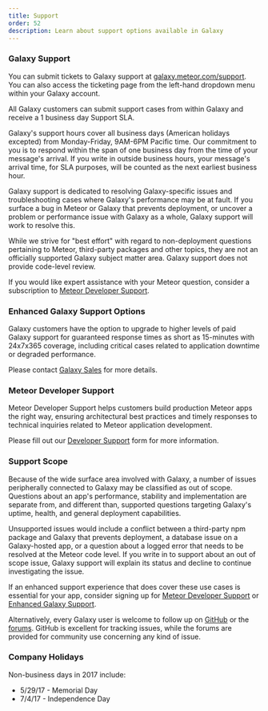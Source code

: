 ```yaml
---
title: Support
order: 52
description: Learn about support options available in Galaxy
---
```


<h3 id="Galaxy Support">Galaxy Support</h3>

You can submit tickets to Galaxy support at [galaxy.meteor.com/support](https://galaxy.meteor.com/support). You can also access the ticketing page from the left-hand dropdown menu within your Galaxy account.

All Galaxy customers can submit support cases from within Galaxy and receive a 1 business day Support SLA.

Galaxy's support hours cover all business days (American holidays excepted) from Monday-Friday, 9AM-6PM Pacific time. Our commitment to you is to respond within the span of one business day from the time of your message's arrival. If you write in outside business hours, your message's arrival time, for SLA purposes, will be counted as the next earliest business hour.

Galaxy support is dedicated to resolving Galaxy-specific issues and troubleshooting cases where Galaxy's performance may be at fault. If you surface a bug in Meteor or Galaxy that prevents deployment, or uncover a problem or performance issue with Galaxy as a whole, Galaxy support will work to resolve this.

While we strive for "best effort" with regard to non-deployment questions pertaining to Meteor, third-party packages and other topics, they are not an officially supported Galaxy subject matter area. Galaxy support does not provide code-level review.

If you would like expert assistance with your Meteor question, consider a subscription to [Meteor Developer Support](#developer).

<h3 id="enhanced-galaxy-support">Enhanced Galaxy Support Options</h3>

Galaxy customers have the option to upgrade to higher levels of paid Galaxy support for guaranteed response times as short as 15-minutes with 24x7x365 coverage, including critical cases related to application downtime or degraded performance.

Please contact [Galaxy Sales](mailto:galaxysales@meteor.com) for more details.

<h3 id="meteor-developer-support">Meteor Developer Support</h3>

Meteor Developer Support helps customers build production Meteor apps the right way, ensuring architectural best practices and timely responses to technical inquiries related to Meteor application development.

Please fill out our <a name="developer"/>[Developer Support](https://www.meteor.com/developer-support)</a> form for more information.

<h3 id="Scope">Support Scope</h3>

Because of the wide surface area involved with Galaxy, a number of issues peripherally connected to Galaxy may be classified as out of scope. Questions about an app's performance, stability and implementation are separate from, and different than, supported questions targeting Galaxy's uptime, health, and general deployment capabilities.

Unsupported issues would include a conflict between a third-party npm package and Galaxy that prevents deployment, a database issue on a Galaxy-hosted app, or a question about a logged error that needs to be resolved at the Meteor code level. If you write in to support about an out of scope issue, Galaxy support will explain its status and decline to continue investigating the issue. 

If  an enhanced support experience that does cover these use cases is essential for your app, consider signing up for [Meteor Developer Support](#meteor-developer-support) or [Enhanced Galaxy Support](#enhanced-galaxy-support).

Alternatively, every Galaxy user is welcome to follow up on <a href="http://github.com/meteor/meteor/issues/">GitHub</a> or the <a href="https://forums.meteor.com/">forums</a>. GitHub is excellent for tracking issues, while the forums are provided for community use concerning any kind of issue.

<h3 id="Holidays">Company Holidays</h3>

Non-business days in 2017 include:
- 5/29/17 - Memorial Day
- 7/4/17 - Independence Day
